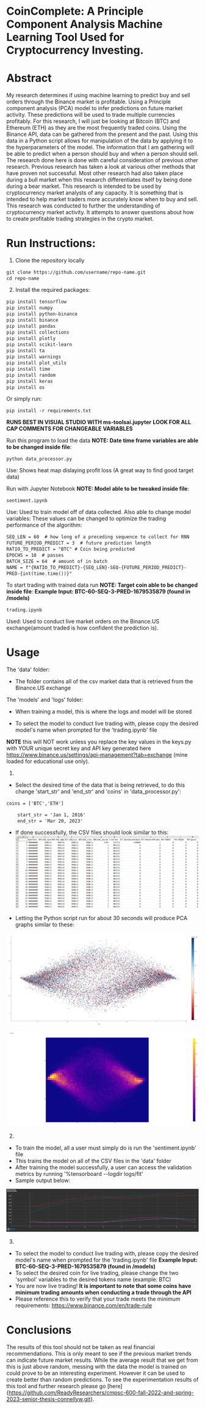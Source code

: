 # CoinComplete: A Principle Component Analysis Machine Learning Tool Used for Cryptocurrency Investing.

# Abstract

My research determines if using machine learning to predict buy and sell orders through the Binance market is profitable.  Using a Principle component analysis (PCA) model to infer predictions on future market activity.  These predictions will be used to trade multiple currencies profitably.  For this research, I will just be looking at Bitcoin (BTC) and Ethereum (ETH) as they are the most frequently traded coins. Using the Binance API, data can be gathered from the present and the past.  Using this data in a Python script allows for manipulation of the data by applying it to the hyperparameters of the model.  The information that I am gathering will be able to predict when a person should buy and when a person should sell.  The research done here is done with careful consideration of previous other research.  Previous research has taken a look at various other methods that have proven not successful.  Most other research had also taken place during a bull market when this research differentiates itself by being done during a bear market. This research is intended to be used by cryptocurrency market analysts of any capacity.  It is something that is intended to help market traders more accurately know when to buy and sell.  This research was conducted to further the understanding of cryptocurrency market activity.  It attempts to answer questions about how to create profitable trading strategies in the crypto market.

# Run Instructions:

1. Clone the repository locally
```
git clone https://github.com/username/repo-name.git
cd repo-name
```

2. Install the required packages:
```
pip install tensorflow
pip install numpy
pip install python-binance
pip install binance
pip install pandas
pip install collections
pip install plotly
pip install scikit-learn
pip install ta
pip install warnings
pip install plot_utils
pip install time
pip install random
pip install keras
pip install os
```

Or simply run:
```
pip install -r requirements.txt
```

**RUNS BEST IN VISUAL STUDIO WITH ms-toolsai.jupyter**
**LOOK FOR ALL CAP COMMENTS FOR CHANGEABLE VARIABLES**

Run this program to load the data **NOTE: Date time frame variables are able to be changed inside file**:
```
python data_processor.py
```
Use: Shows heat map dislaying profit loss (A great way to find good target data)

Run with Jupyter Notebook **NOTE: Model able to be tweaked inside file**:
```
sentiment.ipynb
```
Use: Used to train model off of data collected. Also able to change model variables:
These values can be changed to optimize the trading performance of the algorithm:
```
SEQ_LEN = 60  # how long of a preceding sequence to collect for RNN
FUTURE_PERIOD_PREDICT = 3  # future prediction length
RATIO_TO_PREDICT = "BTC" # Coin being predicted
EPOCHS = 10  # passes
BATCH_SIZE = 64  # amount of in batch
NAME = f"{RATIO_TO_PREDICT}-{SEQ_LEN}-SEQ-{FUTURE_PERIOD_PREDICT}-PRED-{int(time.time())}"
```

To start trading with trained data run 
**NOTE: Target coin able to be changed inside file**:
**Example Input: BTC-60-SEQ-3-PRED-1679535879 (found in /models)**
```
trading.ipynb
```
Used: Used to conduct live market orders on the Binance.US exchange(amount traded is how confident the prediction is).

# Usage

The 'data' folder:

- The folder contains all of the csv market data that is retrieved from the Binance.US exchange

The 'models' and 'logs' folder:

- When training a model, this is where the logs and model will be stored

- To select the model to conduct live trading with, please copy the desired model's name when prompted for the 'trading.ipynb' file


**NOTE** this will NOT work unless you replace the key values in the keys.py with YOUR unique secret key and API key generated here https://www.binance.us/settings/api-management?tab=exchange (mine loaded for educational use only).

1. 
- Select the desired time of the data that is being retrieved, to do this change 'start_str' and 'end_str' and 'coins' in 'data_processor.py':
```
coins = ['BTC','ETH']
```
```
    start_str = 'Jan 1, 2016'
    end_str = 'Mar 20, 2023'
```
- If done successfully, the CSV files should look similar to this:
![Sample CSV Output](images/table.png)

- Letting the Python script run for about 30 seconds will produce PCA graphs similar to these:

![Sample PCA Output 1](images/samplegraph1.png)

![Sample PCA Output 2](images/graph2.png)

2. 
- To train the model, all a user must simply do is run the 'sentiment.ipynb' file
- This trains the model on all of the CSV files in the 'data' folder
- After training the model successfully, a user can access the validation metrics by running '%tensorboard --logdir logs/fit'
- Sample output below:

![Sample Model Output](images/epoch_accuracy.png)

3. 
- To select the model to conduct live trading with, please copy the desired model's name when prompted for the 'trading.ipynb' file
**Example Input: BTC-60-SEQ-3-PRED-1679535879 (found in /models)**
- To select the desired coin for live trading, please change the two 'symbol' variables to the desired tokens name (example: BTC)
- You are now live trading!
**It is important to note that some coins have minimum trading amounts when conducting a trade through the API**
- Please reference this to verify that your trade meets the minimum requirements: https://www.binance.com/en/trade-rule


# Conclusions

The results of this tool should not be taken as real financial recommendations. This is only meant to see if the previous market trends can indicate future market results. While the average result that we get from this is just above random, messing with the data the model is trained on could prove to be an interesting experiment. However it can be used to create better than random predictions. To see the experimentation results of this tool and further research please go [here]{https://github.com/ReadyResearchers/cmpsc-600-fall-2022-and-spring-2023-senior-thesis-connellyw.git}.
